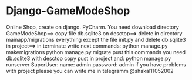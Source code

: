 # Django-GameModeShop
Online Shop, create on django. PyCharm. You need download directory GameModeShop==> copy file db.sqlite3 on desctop==> delete in directory mainapp/migrations everything except the file init.py and delete db.sqlite3 in project==> in terminate write next commands:  python manage.py makemigrations python manage.py migrate pust this commands you need db.sqlite3 with desctop copy pust in project and: python manage.py runserver SuperUser: name: admin password: admin if you have problems with project please you can write me in telegramm @shakal11052002
